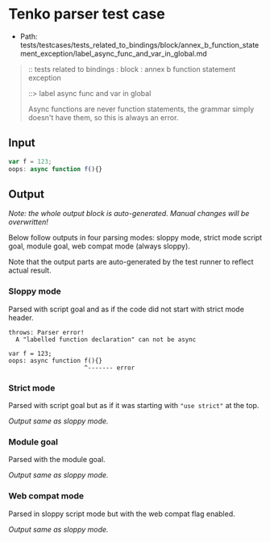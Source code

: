# Tenko parser test case

- Path: tests/testcases/tests_related_to_bindings/block/annex_b_function_statement_exception/label_async_func_and_var_in_global.md

> :: tests related to bindings : block : annex b function statement exception
>
> ::> label async func and var in global
>
>Async functions are never function statements, the grammar simply doesn't have them, so this is always an error.


## Input

`````js
var f = 123;
oops: async function f(){}
`````

## Output

_Note: the whole output block is auto-generated. Manual changes will be overwritten!_

Below follow outputs in four parsing modes: sloppy mode, strict mode script goal, module goal, web compat mode (always sloppy).

Note that the output parts are auto-generated by the test runner to reflect actual result.

### Sloppy mode

Parsed with script goal and as if the code did not start with strict mode header.

`````
throws: Parser error!
  A "labelled function declaration" can not be async

var f = 123;
oops: async function f(){}
                     ^------- error
`````

### Strict mode

Parsed with script goal but as if it was starting with `"use strict"` at the top.

_Output same as sloppy mode._

### Module goal

Parsed with the module goal.

_Output same as sloppy mode._

### Web compat mode

Parsed in sloppy script mode but with the web compat flag enabled.

_Output same as sloppy mode._
